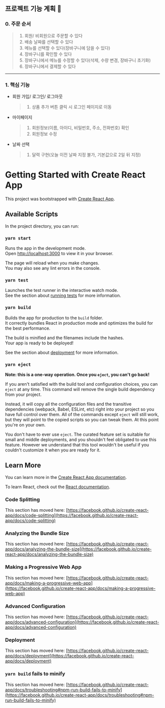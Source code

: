 ## 프로젝트 기능 계획 📌

### 0. 주문 순서

> 1. 회원/ 비회원으로 주문할 수 있다
> 2. 배송 날짜를 선택할 수 있다
> 3. 메뉴를 선택할 수 있다(장바구니에 담을 수 있다)
> 4. 장바구니를 확인할 수 있다
> 5. 장바구니에서 메뉴를 수정할 수 있다(삭제, 수량 변경, 장바구니 초기화)
> 6. 장바구니에서 결제할 수 있다

---

### 1. 핵심 기능

- 회원 가입/ 로그인/ 로그아웃

  > 1.  상품 추가 버튼 클릭 시 로그인 페이지로 이동

- 마이페이지

  > 1. 회원정보(이름, 아이디, 비밀번호, 주소, 전화번호) 확인
  > 2. 회원정보 수정

- 날짜 선택

  > 1. 달력 구현(오늘 이전 날짜 지정 불가, 기본값으로 2일 뒤 지정)

# Getting Started with Create React App

This project was bootstrapped with [Create React App](https://github.com/facebook/create-react-app).

## Available Scripts

In the project directory, you can run:

### `yarn start`

Runs the app in the development mode.\
Open [http://localhost:3000](http://localhost:3000) to view it in your browser.

The page will reload when you make changes.\
You may also see any lint errors in the console.

### `yarn test`

Launches the test runner in the interactive watch mode.\
See the section about [running tests](https://facebook.github.io/create-react-app/docs/running-tests) for more information.

### `yarn build`

Builds the app for production to the `build` folder.\
It correctly bundles React in production mode and optimizes the build for the best performance.

The build is minified and the filenames include the hashes.\
Your app is ready to be deployed!

See the section about [deployment](https://facebook.github.io/create-react-app/docs/deployment) for more information.

### `yarn eject`

**Note: this is a one-way operation. Once you `eject`, you can't go back!**

If you aren't satisfied with the build tool and configuration choices, you can `eject` at any time. This command will remove the single build dependency from your project.

Instead, it will copy all the configuration files and the transitive dependencies (webpack, Babel, ESLint, etc) right into your project so you have full control over them. All of the commands except `eject` will still work, but they will point to the copied scripts so you can tweak them. At this point you're on your own.

You don't have to ever use `eject`. The curated feature set is suitable for small and middle deployments, and you shouldn't feel obligated to use this feature. However we understand that this tool wouldn't be useful if you couldn't customize it when you are ready for it.

## Learn More

You can learn more in the [Create React App documentation](https://facebook.github.io/create-react-app/docs/getting-started).

To learn React, check out the [React documentation](https://reactjs.org/).

### Code Splitting

This section has moved here: [https://facebook.github.io/create-react-app/docs/code-splitting](https://facebook.github.io/create-react-app/docs/code-splitting)

### Analyzing the Bundle Size

This section has moved here: [https://facebook.github.io/create-react-app/docs/analyzing-the-bundle-size](https://facebook.github.io/create-react-app/docs/analyzing-the-bundle-size)

### Making a Progressive Web App

This section has moved here: [https://facebook.github.io/create-react-app/docs/making-a-progressive-web-app](https://facebook.github.io/create-react-app/docs/making-a-progressive-web-app)

### Advanced Configuration

This section has moved here: [https://facebook.github.io/create-react-app/docs/advanced-configuration](https://facebook.github.io/create-react-app/docs/advanced-configuration)

### Deployment

This section has moved here: [https://facebook.github.io/create-react-app/docs/deployment](https://facebook.github.io/create-react-app/docs/deployment)

### `yarn build` fails to minify

This section has moved here: [https://facebook.github.io/create-react-app/docs/troubleshooting#npm-run-build-fails-to-minify](https://facebook.github.io/create-react-app/docs/troubleshooting#npm-run-build-fails-to-minify)
